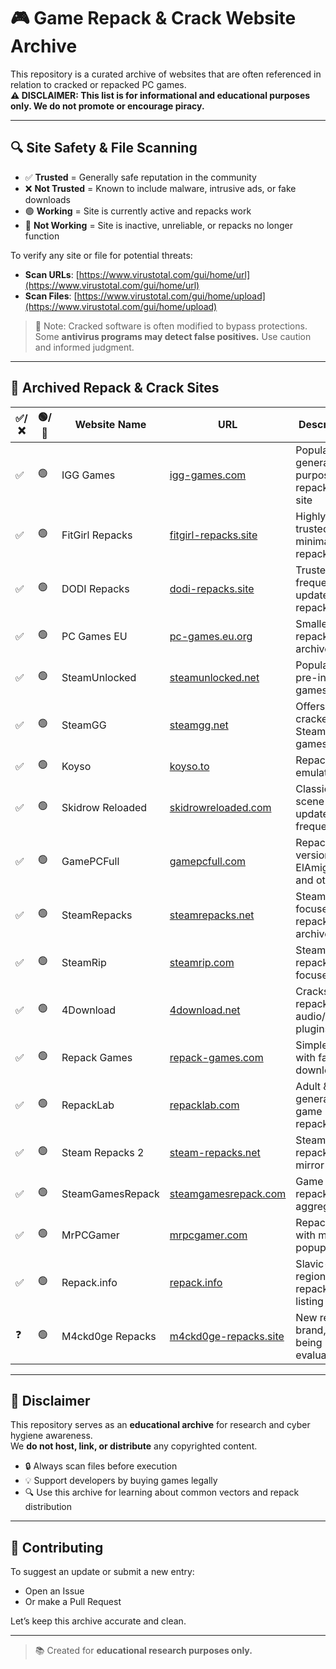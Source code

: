 # 🎮 Game Repack & Crack Website Archive

This repository is a curated archive of websites that are often referenced in relation to cracked or repacked PC games.  
**⚠️ DISCLAIMER: This list is for informational and educational purposes only. We do not promote or encourage piracy.**

---

## 🔍 Site Safety & File Scanning

- ✅ **Trusted** = Generally safe reputation in the community
- ❌ **Not Trusted** = Known to include malware, intrusive ads, or fake downloads
- 🟢 **Working** = Site is currently active and repacks work
- 🔴 **Not Working** = Site is inactive, unreliable, or repacks no longer function

To verify any site or file for potential threats:

- **Scan URLs**: [https://www.virustotal.com/gui/home/url](https://www.virustotal.com/gui/home/url)
- **Scan Files**: [https://www.virustotal.com/gui/home/upload](https://www.virustotal.com/gui/home/upload)

> 🧠 Note: Cracked software is often modified to bypass protections. Some **antivirus programs may detect false positives.** Use caution and informed judgment.

---

## 📂 Archived Repack & Crack Sites

| ✅/❌ | 🟢/🔴 | Website Name       | URL                                                    | Description                                  |
|------|------|--------------------|---------------------------------------------------------|----------------------------------------------|
| ✅   | 🟢   | IGG Games          | [igg-games.com](https://igg-games.com/)                 | Popular general-purpose repack/crack site    |
| ✅   | 🟢   | FitGirl Repacks    | [fitgirl-repacks.site](https://fitgirl-repacks.site/)   | Highly trusted, minimal repacks              |
| ✅   | 🟢   | DODI Repacks       | [dodi-repacks.site](https://dodi-repacks.site/)         | Trusted, frequently updated repacks          |
| ✅   | 🟢   | PC Games EU        | [pc-games.eu.org](https://pc-games.eu.org/)             | Smaller repack/crack archive site            |
| ✅   | 🟢   | SteamUnlocked      | [steamunlocked.net](https://steamunlocked.net/)         | Popular with pre-installed games             |
| ✅   | 🟢   | SteamGG            | [steamgg.net](https://steamgg.net/)                     | Offers cracked Steam-only games              |
| ✅   | 🟢   | Koyso              | [koyso.to](https://koyso.to/)                           | Repacks and emulators                        |
| ✅   | 🟢   | Skidrow Reloaded   | [skidrowreloaded.com](https://www.skidrowreloaded.com/) | Classic scene group; updated frequently      |
| ✅   | 🟢   | GamePCFull         | [gamepcfull.com](https://gamepcfull.com/)               | Repack versions by ElAmigos and others       |
| ✅   | 🟢   | SteamRepacks       | [steamrepacks.net](https://steamrepacks.net/)           | Steam-focused repack archive                 |
| ✅   | 🟢   | SteamRip           | [steamrip.com](https://steamrip.com/)                   | Steam game repack/crack focused              |
| ✅   | 🟢   | 4Download          | [4download.net](https://4download.net/)                 | Cracks, repacks, and audio/VST plugins       |
| ✅   | 🟢   | Repack Games       | [repack-games.com](https://repack-games.com/)           | Simple UI with fast downloads                |
| ✅   | 🟢   | RepackLab          | [repacklab.com](https://repacklab.com/)                 | Adult & general game repacks                 |
| ✅   | 🟢   | Steam Repacks 2    | [steam-repacks.net](https://steam-repacks.net/)         | Steam repack index mirror                    |
| ✅   | 🟢   | SteamGamesRepack   | [steamgamesrepack.com](https://steamgamesrepack.com/)   | Game repacks aggregator                      |
| ✅   | 🟢   | MrPCGamer          | [mrpcgamer.com](https://www.mrpcgamer.com/)             | Repack site with minimal popups              |
| ✅   | 🟢   | Repack.info        | [repack.info](https://repack.info/)                     | Slavic-region repack listing portal          |
| ❓   | 🟢   | M4ckd0ge Repacks   | [m4ckd0ge-repacks.site](https://m4ckd0ge-repacks.site/) | New repack brand, still being evaluated      |

---

## 🛑 Disclaimer

This repository serves as an **educational archive** for research and cyber hygiene awareness.  
We **do not host, link, or distribute** any copyrighted content.

- 🔒 Always scan files before execution
- 💡 Support developers by buying games legally
- 🔍 Use this archive for learning about common vectors and repack distribution

---

## 📌 Contributing

To suggest an update or submit a new entry:
- Open an Issue
- Or make a Pull Request

Let’s keep this archive accurate and clean.

---

> 📚 Created for **educational research purposes only.**
